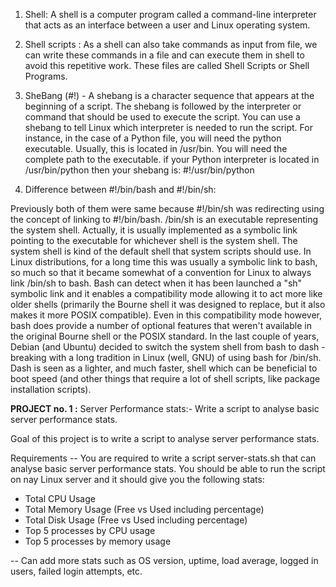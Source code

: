 1. Shell: A shell is a computer program called a command-line interpreter that acts as an interface between a user and Linux operating system.
   
2. Shell scripts : As a shell can also take commands as input from file, we can write these commands in a file and can execute them in shell to avoid this repetitive work. These files are called Shell Scripts or Shell Programs.
   
3. SheBang (#!) - A shebang is a character sequence that appears at the beginning of a script. The shebang is followed by the interpreter or command that should be used to execute the script.
   You can use a shebang to tell Linux which interpreter is needed to run the script. For instance, in the case of a Python file, you will need the python executable. Usually, this is located in /usr/bin. You will need the complete path to the executable. if your Python interpreter is located in /usr/bin/python then your shebang is:  #!/usr/bin/python

4. Difference between #!/bin/bash and #!/bin/sh:

Previously both of them were same because #!/bin/sh was redirecting using the concept of linking to #!/bin/bash. /bin/sh is an executable representing the system shell. Actually, it is usually implemented as a symbolic link pointing to the executable for whichever shell is the system shell. The system shell is kind of the default shell that system scripts should use. In Linux distributions, for a long time this was usually a symbolic link to bash, so much so that it became somewhat of a convention for Linux to always link /bin/sh to bash. Bash can detect when it has been launched a "sh" symbolic link and it enables a compatibility mode allowing it to act more like older shells (primarily the Bourne shell it was designed to replace, but it also makes it more POSIX compatible). Even in this compatibility mode however, bash does provide a number of optional features that weren't available in the original Bourne shell or the POSIX standard.
In the last couple of years, Debian (and Ubuntu) decided to switch the system shell from bash to dash - breaking with a long tradition in Linux (well, GNU) of using bash for /bin/sh. Dash is seen as a lighter, and much faster, shell which can be beneficial to boot speed (and other things that require a lot of shell scripts, like package installation scripts).

**PROJECT no. 1 :**
Server Performance stats:-
 Write a script to analyse basic server performance stats.

Goal of this project is to write a script to analyse server performance stats.

Requirements --
You are required to write a script server-stats.sh that can analyse basic server performance stats. You should be able to run the script on nay Linux server and it should give you the following stats:
 * Total CPU Usage
 * Total Memory Usage (Free vs Used including percentage)
 * Total Disk Usage (Free vs Used including percentage)
 * Top 5 processes by CPU usage
 * Top 5 processes by memory usage 

-- Can add more stats such as OS version, uptime, load average, logged in users, failed login attempts, etc.
